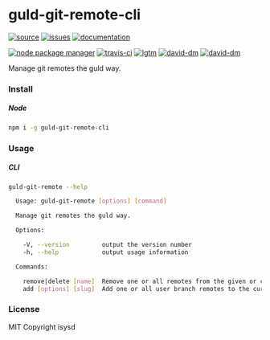 # guld-git-remote-cli

[![source](https://img.shields.io/badge/source-bitbucket-blue.svg)](https://bitbucket.org/guld/tech-js-node_modules-guld-git-remote-cli) [![issues](https://img.shields.io/badge/issues-bitbucket-yellow.svg)](https://bitbucket.org/guld/tech-js-node_modules-guld-git-remote-cli/issues) [![documentation](https://img.shields.io/badge/docs-guld.tech-green.svg)](https://guld.tech/cli/guld-git-remote-cli.html)

[![node package manager](https://img.shields.io/npm/v/guld-git-remote-cli.svg)](https://www.npmjs.com/package/guld-git-remote-cli) [![travis-ci](https://travis-ci.org/guldcoin/tech-js-node_modules-guld-git-remote-cli.svg)](https://travis-ci.org/guldcoin/tech-js-node_modules-guld-git-remote-cli?branch=guld) [![lgtm](https://img.shields.io/lgtm/grade/javascript/b/guld/tech-js-node_modules-guld-git-remote-cli.svg?logo=lgtm&logoWidth=18)](https://lgtm.com/projects/b/guld/tech-js-node_modules-guld-git-remote-cli/context:javascript) [![david-dm](https://david-dm.org/guldcoin/tech-js-node_modules-guld-git-remote-cli/status.svg)](https://david-dm.org/guldcoin/tech-js-node_modules-guld-git-remote-cli) [![david-dm](https://david-dm.org/guldcoin/tech-js-node_modules-guld-git-remote-cli/dev-status.svg)](https://david-dm.org/guldcoin/tech-js-node_modules-guld-git-remote-cli?type=dev)

Manage git remotes the guld way.

### Install

##### Node

```sh
npm i -g guld-git-remote-cli
```

### Usage

##### CLI

```sh
guld-git-remote --help

  Usage: guld-git-remote [options] [command]

  Manage git remotes the guld way.

  Options:

    -V, --version         output the version number
    -h, --help            output usage information

  Commands:

    remove|delete [name]  Remove one or all remotes from the given or current directory.
    add [options] [slug]  Add one or all user branch remotes to the current directory.

```

### License

MIT Copyright isysd
